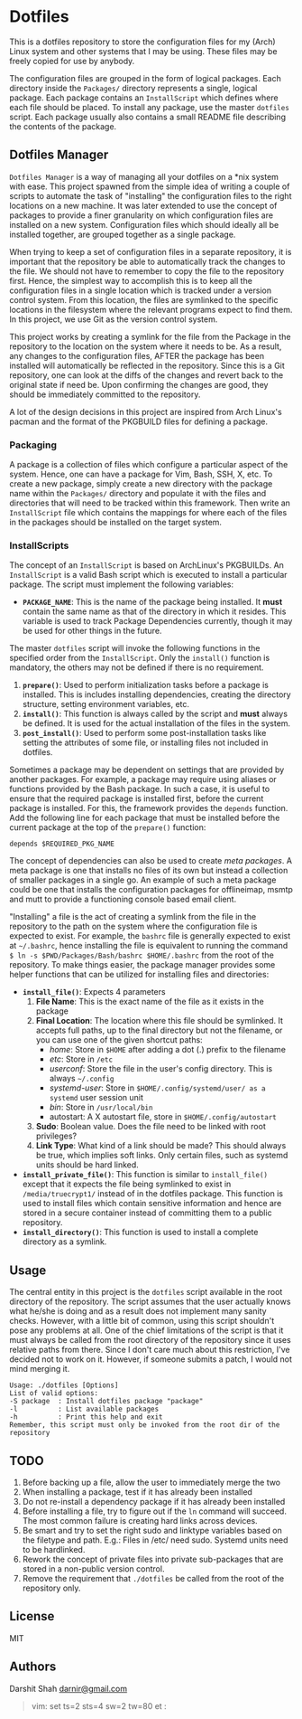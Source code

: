 # Dotfiles

This is a dotfiles repository to store the configuration files for my (Arch)
Linux system and other systems that I may be using. These files may be freely
copied for use by anybody.

The configuration files are grouped in the form of logical packages. Each
directory inside the `Packages/` directory represents a single, logical package.
Each package contains an `InstallScript` which defines where each file should be
placed. To install any package, use the master `dotfiles` script. Each package
usually also contains a small README file describing the contents of the
package.


## Dotfiles Manager

`Dotfiles Manager` is a way of managing all your dotfiles on a \*nix
system with ease. This project spawned from the simple idea of writing a couple
of scripts to automate the task of "installing" the configuration files to the
right locations on a new machine. It was later extended to use the concept of
packages to provide a finer granularity on which configuration files are
installed on a new system. Configuration files which should ideally all be
installed together, are grouped together as a single package.

When trying to keep a set of configuration files in a separate repository, it is
important that the repository be able to automatically track the changes to the
file. We should not have to remember to copy the file to the repository first.
Hence, the simplest way to accomplish this is to keep all the configuration
files in a single location which is tracked under a version control system. From
this location, the files are symlinked to the specific locations in the
filesystem where the relevant programs expect to find them. In this project, we
use Git as the version control system.

This project works by creating a symlink for the file from the Package in the
repository to the location on the system where it needs to be. As a result, any
changes to the configuration files, AFTER the package has been installed will
automatically be reflected in the repository. Since this is a Git repository,
one can look at the diffs of the changes and revert back to the original state
if need be. Upon confirming the changes are good, they should be immediately
committed to the repository.

A lot of the design decisions in this project are inspired from Arch Linux's
pacman and the format of the PKGBUILD files for defining a package.

### Packaging

A package is a collection of files which configure a particular aspect of the
system. Hence, one can have a package for Vim, Bash, SSH, X, etc. To create a
new package, simply create a new directory with the package name within the
`Packages/` directory and populate it with the files and directories that will
need to be tracked within this framework. Then write an `InstallScript` file
which contains the mappings for where each of the files in the packages should
be installed on the target system.

### InstallScripts

The concept of an `InstallScript` is based on ArchLinux's PKGBUILDs. An
`InstallScript` is a valid Bash script which is executed to install a particular
package. The script must implement the following variables:

  * **`PACKAGE_NAME`**: This is the name of the package being installed. It
    **must** contain the same name as that of the directory in which it resides.
    This variable is used to track Package Dependencies currently, though it may
    be used for other things in the future.

The master `dotfiles` script will invoke the following functions in the
specified order from the `InstallScript`. Only the `install()` function is
mandatory, the others may not be defined if there is no requirement.

   1. **`prepare()`**: Used to perform initialization tasks before a package is
      installed. This is includes installing dependencies, creating the
      directory structure, setting environment variables, etc.
   2. **`install()`**: This function is always called by the script and **must**
      always be defined. It is used for the actual installation of the files
      in the system.
   3. **`post_install()`**: Used to perform some post-installation tasks like
      setting the attributes of some file, or installing files not included in
      dotfiles.

Sometimes a package may be dependent on settings that are provided by another
packages. For example, a package may require using aliases or functions provided
by the Bash package. In such a case, it is useful to ensure that the required
package is installed first, before the current package is installed. For this,
the framework provides the `depends` function. Add the following line for each
package that must be installed before the current package at the top of the
`prepare()` function:

```
depends $REQUIRED_PKG_NAME
```

The concept of dependencies can also be used to create *meta packages*. A meta
package is one that installs no files of its own but instead a collection of
smaller packages in a single go. An example of such a meta package could be one
that installs the configuration packages for offlineimap, msmtp and mutt to
provide a functioning console based email client.

"Installing" a file is the act of creating a symlink from the
file in the repository to the path on the system where the configuration file is
expected to exist. For example, the `bashrc` file is generally expected to
exist at `~/.bashrc`, hence installing the file is equivalent to running the
command `$ ln -s $PWD/Packages/Bash/bashrc $HOME/.bashrc` from the root of the
repository. To make things easier, the package manager provides some helper
functions that can be utilized for installing files and directories:

   * **`install_file()`**: Expects 4 parameters
      1. **File Name**: This is the exact name of the file as it exists in the
         package
      2. **Final Location**: The location where this file should be symlinked.
         It accepts full paths, up to the final directory but not the filename,
         or you can use one of the given shortcut paths:
           * *home*: Store in `$HOME` after adding a dot (.) prefix to the
             filename
           * *etc*: Store in `/etc`
           * *userconf*: Store the file in the user's config directory. This is
             always `~/.config`
           * *systemd-user*: Store in `$HOME/.config/systemd/user/ as a systemd`
             user session unit
           * *bin*: Store in `/usr/local/bin`
           * autostart: A X autostart file, store in `$HOME/.config/autostart`
      3. **Sudo**: Boolean value. Does the file need to be linked with root
         privileges?
      4. **Link Type**: What kind of a link should be made? This should always
         be true, which implies soft links. Only certain files, such as systemd
         units should be hard linked.
   * **`install_private_file()`**: This function is similar to
     `install_file()` except that it expects the file being symlinked to exist
     in `/media/truecrypt1/` instead of in the dotfiles package. This function
     is used to install files which contain sensitive information and hence are
     stored in a secure container instead of committing them to a public
     repository.
   * **`install_directory()`**: This function is used to install a complete
     directory as a symlink.

Usage
-----

The central entity in this project is the `dotfiles` script available in the
root directory of the repository. The script assumes that the user actually
knows what he/she is doing and as a result does not implement many sanity
checks. However, with a little bit of common, using this script shouldn't pose
any problems at all. One of the chief limitations of the script is that it
must always be called from the root directory of the repository
since it uses relative paths from there. Since I don't care much about this
restriction, I've decided not to work on it. However, if someone submits a
patch, I would not mind merging it.

```
Usage: ./dotfiles [Options]
List of valid options:
-S package  : Install dotfiles package "package"
-l          : List available packages
-h          : Print this help and exit
Remember, this script must only be invoked from the root dir of the repository
```

## TODO

  1. Before backing up a file, allow the user to immediately merge the two
  2. When installing a package, test if it has already been installed
  3. Do not re-install a dependency package if it has already been installed
  4. Before installing a file, try to figure out if the `ln` command will
     succeed. The most common failure is creating hard links across devices.
  5. Be smart and try to set the right sudo and linktype variables based on the
     filetype and path. E.g.: Files in /etc/ need sudo. Systemd units need to be
     hardlinked.
  6. Rework the concept of private files into private sub-packages that are
     stored in a non-public version control.
  7. Remove the requirement that `./dotfiles` be called from the root of the
     repository only.

## License
MIT

## Authors
Darshit Shah  <darnir@gmail.com>

>  vim: set ts=2 sts=4 sw=2 tw=80 et :
